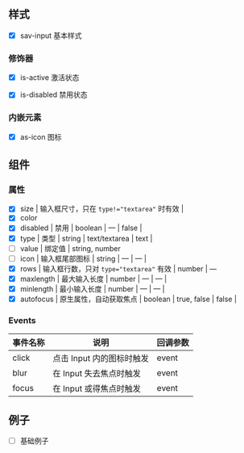 ## 样式

- [x] sav-input 基本样式

### 修饰器

- [x] is-active 激活状态
- [x] is-disabled 禁用状态


### 内嵌元素

- [x] as-icon 图标

## 组件

### 属性

- [x] size         | 输入框尺寸，只在 `type!="textarea"` 时有效      |
- [x] color
- [x] disabled     | 禁用            | boolean         | — | false   |
- [x] type         | 类型   | string  | text/textarea | text |
- [ ] value        | 绑定值           | string, number 
- [ ] icon         | 输入框尾部图标    | string          | — | — |
- [x] rows         | 输入框行数，只对 `type="textarea"` 有效  |  number | — 
- [x] maxlength    | 最大输入长度      | number          |  —  | — |
- [x] minlength    | 最小输入长度      | number          |  —  | — |
- [x] autofocus    | 原生属性，自动获取焦点 | boolean | true, false | false |

### Events
| 事件名称 | 说明 | 回调参数 |
|---------|--------|---------|
| click | 点击 Input 内的图标时触发 | event |
| blur | 在 Input 失去焦点时触发 | event |
| focus | 在 Input 或得焦点时触发 | event |


## 例子

- [ ] 基础例子 
